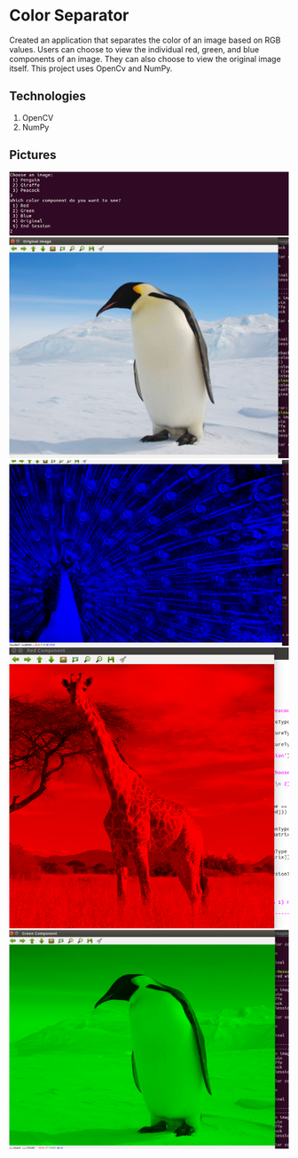 # Color Separator

Created an application that separates the color of an image based on RGB values. Users can choose to view the individual red, green, and blue components of an image. They can also choose to view the original image itself. This project uses OpenCv and NumPy.

## Technologies
1. OpenCV
2. NumPy

## Pictures
![WebPageImage1](https://github.com/MyNameIsAditya/ColorSeparator/blob/master/readme_images/Screenshot%20(670).png)
![WebPageImage1](https://github.com/MyNameIsAditya/ColorSeparator/blob/master/readme_images/Screenshot%20(671).png)
![WebPageImage1](https://github.com/MyNameIsAditya/ColorSeparator/blob/master/readme_images/Screenshot%20(672).png)
![WebPageImage1](https://github.com/MyNameIsAditya/ColorSeparator/blob/master/readme_images/Screenshot%20(673).png)
![WebPageImage1](https://github.com/MyNameIsAditya/ColorSeparator/blob/master/readme_images/Screenshot%20(674).png)
